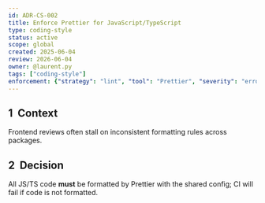 ```yaml
---
id: ADR-CS-002
title: Enforce Prettier for JavaScript/TypeScript
type: coding-style
status: active
scope: global
created: 2025-06-04
review: 2026-06-04
owner: @laurent.py
tags: ["coding-style"]
enforcement: {"strategy": "lint", "tool": "Prettier", "severity": "error"}
---
```

## 1  Context
Frontend reviews often stall on inconsistent formatting rules across packages.

## 2  Decision
All JS/TS code **must** be formatted by Prettier with the shared config; CI will fail if code is not formatted.

